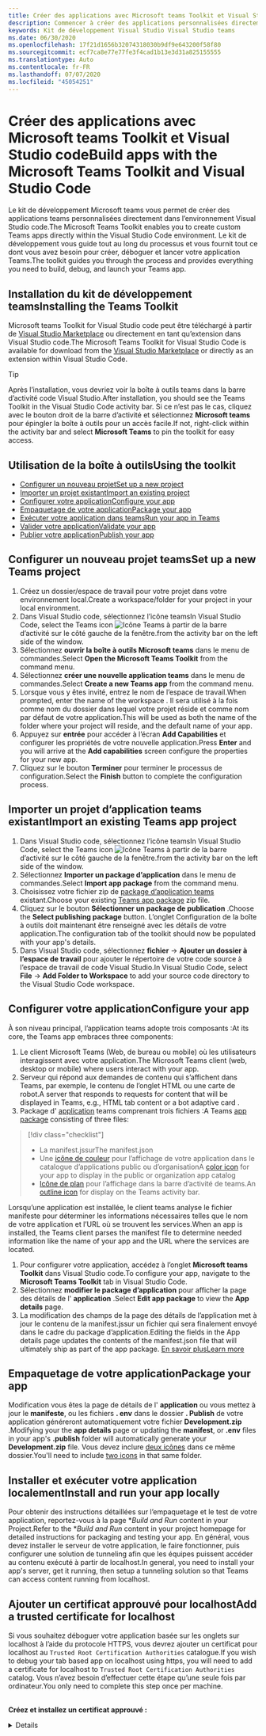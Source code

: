 ```yaml
---
title: Créer des applications avec Microsoft teams Toolkit et Visual Studio code
description: Commencer à créer des applications personnalisées directement dans Visual Studio code avec Microsoft teams Toolkit
keywords: Kit de développement Visual Studio Visual Studio teams
ms.date: 06/30/2020
ms.openlocfilehash: 17f21d1656b32074318030b9df9e643200f58f80
ms.sourcegitcommit: ecf7ca8e77e77fe3f4cad1b13e3d31a825155555
ms.translationtype: Auto
ms.contentlocale: fr-FR
ms.lasthandoff: 07/07/2020
ms.locfileid: "45054251"
---
```

# <a name="build-apps-with-the-microsoft-teams-toolkit-and-visual-studio-code"></a><span data-ttu-id="45763-104">Créer des applications avec Microsoft teams Toolkit et Visual Studio code</span><span class="sxs-lookup"><span data-stu-id="45763-104">Build apps with the Microsoft Teams Toolkit and Visual Studio Code</span></span>

<span data-ttu-id="45763-105">Le kit de développement Microsoft teams vous permet de créer des applications teams personnalisées directement dans l’environnement Visual Studio code.</span><span class="sxs-lookup"><span data-stu-id="45763-105">The Microsoft Teams Toolkit enables you to create custom Teams apps directly within the Visual Studio Code environment.</span></span> <span data-ttu-id="45763-106">Le kit de développement vous guide tout au long du processus et vous fournit tout ce dont vous avez besoin pour créer, déboguer et lancer votre application Teams.</span><span class="sxs-lookup"><span data-stu-id="45763-106">The toolkit guides you through the process and provides everything you need to build, debug, and launch your Teams app.</span></span>

## <a name="installing-the-teams-toolkit"></a><span data-ttu-id="45763-107">Installation du kit de développement teams</span><span class="sxs-lookup"><span data-stu-id="45763-107">Installing the Teams Toolkit</span></span>

<span data-ttu-id="45763-108">Microsoft teams Toolkit for Visual Studio code peut être téléchargé à partir de [Visual Studio Marketplace](https://aka.ms/teams-toolkit) ou directement en tant qu’extension dans Visual Studio code.</span><span class="sxs-lookup"><span data-stu-id="45763-108">The Microsoft Teams Toolkit for Visual Studio Code is available for download from the [Visual Studio Marketplace](https://aka.ms/teams-toolkit) or directly as an extension within Visual Studio Code.</span></span>

> [!TIP]
> <span data-ttu-id="45763-109">Après l’installation, vous devriez voir la boîte à outils teams dans la barre d’activité code Visual Studio.</span><span class="sxs-lookup"><span data-stu-id="45763-109">After installation, you should see the Teams Toolkit in the Visual Studio Code activity bar.</span></span> <span data-ttu-id="45763-110">Si ce n’est pas le cas, cliquez avec le bouton droit de la barre d’activité et sélectionnez **Microsoft teams** pour épingler la boîte à outils pour un accès facile.</span><span class="sxs-lookup"><span data-stu-id="45763-110">If not, right-click within the activity bar and select **Microsoft Teams** to pin the toolkit for easy access.</span></span>

## <a name="using-the-toolkit"></a><span data-ttu-id="45763-111">Utilisation de la boîte à outils</span><span class="sxs-lookup"><span data-stu-id="45763-111">Using the toolkit</span></span>

- [<span data-ttu-id="45763-112">Configurer un nouveau projet</span><span class="sxs-lookup"><span data-stu-id="45763-112">Set up a new project</span></span>](#set-up-a-new-teams-project)
- [<span data-ttu-id="45763-113">Importer un projet existant</span><span class="sxs-lookup"><span data-stu-id="45763-113">Import an existing project</span></span>](#import-an-existing-teams-app-project)
- [<span data-ttu-id="45763-114">Configurer votre application</span><span class="sxs-lookup"><span data-stu-id="45763-114">Configure your app</span></span>](#configure-your-app)
- [<span data-ttu-id="45763-115">Empaquetage de votre application</span><span class="sxs-lookup"><span data-stu-id="45763-115">Package your app</span></span>](#package-your-app)
- [<span data-ttu-id="45763-116">Exécuter votre application dans teams</span><span class="sxs-lookup"><span data-stu-id="45763-116">Run your app in Teams</span></span>](#run-your-app-in-teams)
- [<span data-ttu-id="45763-117">Valider votre application</span><span class="sxs-lookup"><span data-stu-id="45763-117">Validate your app</span></span>](#validate-your-app)
- [<span data-ttu-id="45763-118">Publier votre application</span><span class="sxs-lookup"><span data-stu-id="45763-118">Publish your app</span></span>](#publish-your-app-to-teams)

## <a name="set-up-a-new-teams-project"></a><span data-ttu-id="45763-119">Configurer un nouveau projet teams</span><span class="sxs-lookup"><span data-stu-id="45763-119">Set up a new Teams project</span></span>

1. <span data-ttu-id="45763-120">Créez un dossier/espace de travail pour votre projet dans votre environnement local.</span><span class="sxs-lookup"><span data-stu-id="45763-120">Create a workspace/folder for your project in your local environment.</span></span>
1. <span data-ttu-id="45763-121">Dans Visual Studio code, sélectionnez l’icône teams</span><span class="sxs-lookup"><span data-stu-id="45763-121">In Visual Studio Code, select the Teams icon</span></span> ![Icône Teams](../assets/icons/favicon-16x16.png) <span data-ttu-id="45763-123">à partir de la barre d’activité sur le côté gauche de la fenêtre.</span><span class="sxs-lookup"><span data-stu-id="45763-123">from the activity bar on the left side of the window.</span></span>
1. <span data-ttu-id="45763-124">Sélectionnez **ouvrir la boîte à outils Microsoft teams** dans le menu de commandes.</span><span class="sxs-lookup"><span data-stu-id="45763-124">Select **Open the Microsoft Teams Toolkit** from the command menu.</span></span>
1. <span data-ttu-id="45763-125">Sélectionnez **créer une nouvelle application teams** dans le menu de commandes.</span><span class="sxs-lookup"><span data-stu-id="45763-125">Select **Create a new Teams app** from the command menu.</span></span>
1. <span data-ttu-id="45763-126">Lorsque vous y êtes invité, entrez le nom de l’espace de travail.</span><span class="sxs-lookup"><span data-stu-id="45763-126">When prompted, enter the name of the workspace .</span></span> <span data-ttu-id="45763-127">Il sera utilisé à la fois comme nom du dossier dans lequel votre projet réside et comme nom par défaut de votre application.</span><span class="sxs-lookup"><span data-stu-id="45763-127">This will be used as both the name of the folder where your project will reside, and the default name of your app.</span></span>
1. <span data-ttu-id="45763-128">Appuyez sur **entrée** pour accéder à l’écran **Add Capabilities** et configurer les propriétés de votre nouvelle application.</span><span class="sxs-lookup"><span data-stu-id="45763-128">Press **Enter** and you will arrive at the **Add capabilities** screen configure the properties for your new app.</span></span>
1. <span data-ttu-id="45763-129">Cliquez sur le bouton **Terminer** pour terminer le processus de configuration.</span><span class="sxs-lookup"><span data-stu-id="45763-129">Select the **Finish** button to complete the configuration process.</span></span>

## <a name="import-an-existing-teams-app-project"></a><span data-ttu-id="45763-130">Importer un projet d’application teams existant</span><span class="sxs-lookup"><span data-stu-id="45763-130">Import an existing Teams app project</span></span>

1. <span data-ttu-id="45763-131">Dans Visual Studio code, sélectionnez l’icône teams</span><span class="sxs-lookup"><span data-stu-id="45763-131">In Visual Studio Code, select the Teams icon</span></span> ![Icône Teams](../assets/icons/favicon-16x16.png) <span data-ttu-id="45763-133">à partir de la barre d’activité sur le côté gauche de la fenêtre.</span><span class="sxs-lookup"><span data-stu-id="45763-133">from the activity bar on the left side of the window.</span></span>
1. <span data-ttu-id="45763-134">Sélectionnez **Importer un package d’application** dans le menu de commandes.</span><span class="sxs-lookup"><span data-stu-id="45763-134">Select **Import app package** from the command menu.</span></span>
1. <span data-ttu-id="45763-135">Choisissez votre fichier zip de [package d’application teams](../concepts/build-and-test/apps-package.md) existant.</span><span class="sxs-lookup"><span data-stu-id="45763-135">Choose your existing [Teams app package](../concepts/build-and-test/apps-package.md) zip file.</span></span>
1. <span data-ttu-id="45763-136">Cliquez sur le bouton **Sélectionner un package de publication** .</span><span class="sxs-lookup"><span data-stu-id="45763-136">Choose the **Select publishing package** button.</span></span> <span data-ttu-id="45763-137">L’onglet Configuration de la boîte à outils doit maintenant être renseigné avec les détails de votre application.</span><span class="sxs-lookup"><span data-stu-id="45763-137">The configuration tab of the toolkit should now be populated with your app's details.</span></span>
1. <span data-ttu-id="45763-138">Dans Visual Studio code, sélectionnez **fichier**  ->  **Ajouter un dossier à l’espace de travail** pour ajouter le répertoire de votre code source à l’espace de travail de code Visual Studio.</span><span class="sxs-lookup"><span data-stu-id="45763-138">In Visual Studio Code, select **File** -> **Add Folder to Workspace** to add your source code directory to the Visual Studio Code workspace.</span></span>

## <a name="configure-your-app"></a><span data-ttu-id="45763-139">Configurer votre application</span><span class="sxs-lookup"><span data-stu-id="45763-139">Configure your app</span></span>

<span data-ttu-id="45763-140">À son niveau principal, l’application teams adopte trois composants :</span><span class="sxs-lookup"><span data-stu-id="45763-140">At its core, the Teams app embraces three components:</span></span>

  1. <span data-ttu-id="45763-141">Le client Microsoft Teams (Web, de bureau ou mobile) où les utilisateurs interagissent avec votre application.</span><span class="sxs-lookup"><span data-stu-id="45763-141">The Microsoft Teams client (web, desktop or mobile) where users interact with your app.</span></span>
  1. <span data-ttu-id="45763-142">Serveur qui répond aux demandes de contenu qui s’affichent dans Teams, par exemple, le contenu de l’onglet HTML ou une carte de robot.</span><span class="sxs-lookup"><span data-stu-id="45763-142">A server that responds to requests for content that will be displayed in Teams, e.g., HTML tab content or a bot adaptive card .</span></span>
  1. <span data-ttu-id="45763-143">Package d' [application](/concepts/build-and-test/apps-package.md) teams comprenant trois fichiers :</span><span class="sxs-lookup"><span data-stu-id="45763-143">A Teams [app package](/concepts/build-and-test/apps-package.md) consisting of three files:</span></span>

  > [!div class="checklist"]
  >
  > - <span data-ttu-id="45763-144">La manifest.jssur</span><span class="sxs-lookup"><span data-stu-id="45763-144">The manifest.json</span></span> 
  > - <span data-ttu-id="45763-145">Une [icône de couleur](../resources/schema/manifest-schema.md#icons) pour l’affichage de votre application dans le catalogue d’applications public ou d’organisation</span><span class="sxs-lookup"><span data-stu-id="45763-145">A [color icon](../resources/schema/manifest-schema.md#icons) for your app to display in the public or organization app catalog</span></span>
 > - <span data-ttu-id="45763-146">[Icône de plan](../resources/schema/manifest-schema.md#icons) pour l’affichage dans la barre d’activité de teams.</span><span class="sxs-lookup"><span data-stu-id="45763-146">An [outline icon](../resources/schema/manifest-schema.md#icons) for display on the Teams activity bar.</span></span>

<span data-ttu-id="45763-147">Lorsqu’une application est installée, le client teams analyse le fichier manifeste pour déterminer les informations nécessaires telles que le nom de votre application et l’URL où se trouvent les services.</span><span class="sxs-lookup"><span data-stu-id="45763-147">When an app is installed, the Teams client parses the manifest file to determine needed information like the name of your app and the URL where the services are located.</span></span>

1. <span data-ttu-id="45763-148">Pour configurer votre application, accédez à l’onglet **Microsoft teams Toolkit** dans Visual Studio code.</span><span class="sxs-lookup"><span data-stu-id="45763-148">To configure your app, navigate to the **Microsoft Teams Toolkit** tab in Visual Studio Code.</span></span>
1. <span data-ttu-id="45763-149">Sélectionnez **modifier le package d’application** pour afficher la page des détails de l' **application** .</span><span class="sxs-lookup"><span data-stu-id="45763-149">Select **Edit app package** to view the **App details** page.</span></span>
1. <span data-ttu-id="45763-150">La modification des champs de la page des détails de l’application met à jour le contenu de la manifest.jssur un fichier qui sera finalement envoyé dans le cadre du package d’application.</span><span class="sxs-lookup"><span data-stu-id="45763-150">Editing the fields in the App details page updates the contents of the manifest.json file that will ultimately ship as part of the app package.</span></span> [<span data-ttu-id="45763-151">En savoir plus</span><span class="sxs-lookup"><span data-stu-id="45763-151">Learn more</span></span>](https://aka.ms/teams-toolkit-manifest)

## <a name="package-your-app"></a><span data-ttu-id="45763-152">Empaquetage de votre application</span><span class="sxs-lookup"><span data-stu-id="45763-152">Package your app</span></span>

<span data-ttu-id="45763-153">Modification vous êtes la page de détails de l' **application** ou vous mettez à jour le **manifeste**, ou les fichiers **. env** dans le dossier **. Publish** de votre application généreront automatiquement votre fichier **Development.zip** .</span><span class="sxs-lookup"><span data-stu-id="45763-153">Modifying your the **app details** page or updating the **manifest**, or **.env** files in your app's  **.publish** folder will automatically generate your **Development.zip** file.</span></span> <span data-ttu-id="45763-154">Vous devez inclure [deux icônes](../concepts/build-and-test/apps-package.md#icons) dans ce même dossier.</span><span class="sxs-lookup"><span data-stu-id="45763-154">You'll need to include [two icons](../concepts/build-and-test/apps-package.md#icons) in that same folder.</span></span>

## <a name="install-and-run-your-app-locally"></a><span data-ttu-id="45763-155">Installer et exécuter votre application localement</span><span class="sxs-lookup"><span data-stu-id="45763-155">Install and run your app locally</span></span>

<span data-ttu-id="45763-156">Pour obtenir des instructions détaillées sur l’empaquetage et le test de votre application, reportez-vous à la page \**Build and Run* content in your Project.</span><span class="sxs-lookup"><span data-stu-id="45763-156">Refer to the \**Build and Run* content in your project homepage for detailed instructions for packaging and testing your app.</span></span> <span data-ttu-id="45763-157">En général, vous devez installer le serveur de votre application, le faire fonctionner, puis configurer une solution de tunneling afin que les équipes puissent accéder au contenu exécuté à partir de localhost.</span><span class="sxs-lookup"><span data-stu-id="45763-157">In general, you need to install your app's server, get it running, then setup a tunneling solution so that Teams can access content running from localhost.</span></span>

## <a name="add-a-trusted-certificate-for-localhost"></a><span data-ttu-id="45763-158">Ajouter un certificat approuvé pour localhost</span><span class="sxs-lookup"><span data-stu-id="45763-158">Add a trusted certificate for localhost</span></span>

<span data-ttu-id="45763-159">Si vous souhaitez déboguer votre application basée sur les onglets sur localhost à l’aide du protocole HTTPS, vous devrez ajouter un certificat pour localhost au `Trusted Root Certification Authorities` catalogue.</span><span class="sxs-lookup"><span data-stu-id="45763-159">If you wish to debug your tab based app on localhost using https, you will need to add a certificate for localhost to `Trusted Root Certification Authorities` catalog.</span></span> <span data-ttu-id="45763-160">Vous n’avez besoin d’effectuer cette étape qu’une seule fois par ordinateur.</span><span class="sxs-lookup"><span data-stu-id="45763-160">You only need to complete this step once per machine.</span></span></br></br>

<span data-ttu-id="45763-161">**Créez et installez un certificat approuvé :**
<details>
  </span><span class="sxs-lookup"><span data-stu-id="45763-161">**Create and install a trusted certificate:**
<details>
  </span></span><summary><span data-ttu-id="45763-162">Développer ici</span><span class="sxs-lookup"><span data-stu-id="45763-162">Expand here</span></span></summary>

* <span data-ttu-id="45763-163">Création et exécution de votre application</span><span class="sxs-lookup"><span data-stu-id="45763-163">Build and run your app</span></span>
  * <span data-ttu-id="45763-164">Suivez le instuctions dans la section **Build and Run** de votre projet Lisez-moi afin qu’il soit pris en charge par https://localhost:3000/tab . En règle générale, cette opération implique l’exécution de `npm install` Then`npm start`</span><span class="sxs-lookup"><span data-stu-id="45763-164">Follow the instuctions in the **Build and Run** section of your project Readme so that it's being served from https://localhost:3000/tab. Generally, this will involve executing `npm install` then `npm start`</span></span>
  * <span data-ttu-id="45763-165">Accéder à https://localhost:3000/tab partir de Google Chrome</span><span class="sxs-lookup"><span data-stu-id="45763-165">Navigate to https://localhost:3000/tab from Google Chrome</span></span>

* <span data-ttu-id="45763-166">Acquérir le certificat SSL :</span><span class="sxs-lookup"><span data-stu-id="45763-166">Acquire the SSL certificate:</span></span>
  * <span data-ttu-id="45763-167">Ouvrez la fenêtre outils de développement chrome ( `ctrl + shift + i`  /  `cmd + option + i` ).</span><span class="sxs-lookup"><span data-stu-id="45763-167">Open the Chrome Developer Tools window (`ctrl + shift + i` / `cmd + option + i`).</span></span>
  * <span data-ttu-id="45763-168">Cliquez sur l' `Security` onglet</span><span class="sxs-lookup"><span data-stu-id="45763-168">Click on the `Security` tab</span></span>
  * <span data-ttu-id="45763-169">Cliquez sur activé `View certificate` et vous avez la possibilité de télécharger le certificat, soit en le faisant glisser sur votre bureau dans OS X, soit en cliquant sur l' `Details` onglet dans Windows et en cliquant sur`Copy to File…`</span><span class="sxs-lookup"><span data-stu-id="45763-169">Click on `View certificate` and you’ll have the option to download the certificate — either by dragging it to your desktop in OS X, or by clicking on the `Details` tab in Windows and clicking `Copy to File…`</span></span>
  * <span data-ttu-id="45763-170">Nommez le fichier <*tout*>. cer et enregistrez-le dans un dossier qui ne requiert pas le consentement de l’administrateur pour effectuer une action d’écriture.</span><span class="sxs-lookup"><span data-stu-id="45763-170">Name the file <*anything*>.cer and save it to a folder that doesn't require admin consent to perform a write action.</span></span>
  
* <span data-ttu-id="45763-171">Installer le certificat sur **Windows**</span><span class="sxs-lookup"><span data-stu-id="45763-171">Install the certificate on **Windows**</span></span>
  * <span data-ttu-id="45763-172">Sélectionnez l' `DER encoded binary X.509 (.CER)` option (la première) et enregistrez-la.</span><span class="sxs-lookup"><span data-stu-id="45763-172">Choose the `DER encoded binary X.509 (.CER)` option (the first one) and save it.</span></span>
  * <span data-ttu-id="45763-173">Double-cliquez sur le certificat et installez-le.</span><span class="sxs-lookup"><span data-stu-id="45763-173">Double click on the certificate and install it.</span></span>
  * <span data-ttu-id="45763-174">Opte`Local Machine`</span><span class="sxs-lookup"><span data-stu-id="45763-174">Choose `Local Machine`</span></span>
  * <span data-ttu-id="45763-175">Choisir`Place all certificates in the following store`</span><span class="sxs-lookup"><span data-stu-id="45763-175">Select `Place all certificates in the following store`</span></span>
  * <span data-ttu-id="45763-176">Opte`Trusted Root Certification Authorities`</span><span class="sxs-lookup"><span data-stu-id="45763-176">Choose `Trusted Root Certification Authorities`</span></span>
  * <span data-ttu-id="45763-177">Confirmer votre installation</span><span class="sxs-lookup"><span data-stu-id="45763-177">Confirm your installation</span></span>
  
* <span data-ttu-id="45763-178">Installer le certificat **Mac OS X**</span><span class="sxs-lookup"><span data-stu-id="45763-178">Install the certificate **Mac OS X**</span></span>
  * <span data-ttu-id="45763-179">Sur OS X, ouvrez l’utilitaire Trousseau d’accès, puis sélectionnez `System` -le dans le menu de gauche.</span><span class="sxs-lookup"><span data-stu-id="45763-179">On OS X, open the Keychain Access utility and select `System` from the menu on the left.</span></span> <span data-ttu-id="45763-180">Cliquez sur l’icône de verrou pour activer les modifications.</span><span class="sxs-lookup"><span data-stu-id="45763-180">Click the lock icon to enable changes.</span></span>
  * <span data-ttu-id="45763-181">Cliquez sur le bouton plus situé en bas pour ajouter un nouveau certificat, puis sélectionnez le `localhost.cer` fichier que vous avez déplacé vers le bureau.</span><span class="sxs-lookup"><span data-stu-id="45763-181">Click the plus button near the bottom to add a new certificate, and select the `localhost.cer` file you dragged to the desktop.</span></span> <span data-ttu-id="45763-182">Cliquez `Always Trust` dans la boîte de dialogue qui s’affiche.</span><span class="sxs-lookup"><span data-stu-id="45763-182">Click `Always Trust` in the dialog that appears.</span></span>
  * <span data-ttu-id="45763-183">Après avoir ajouté le certificat au trousseau système, double-cliquez sur le certificat, puis développez la `Trust` section des détails du certificat.</span><span class="sxs-lookup"><span data-stu-id="45763-183">After adding the certificate to the system keychain, double-click the certificate and expand the `Trust` section of the certificate details.</span></span> <span data-ttu-id="45763-184">Sélectionnez `Always Trust` pour chaque option.</span><span class="sxs-lookup"><span data-stu-id="45763-184">Select `Always Trust` for every option.</span></span>

> [!IMPORTANT]
> <span data-ttu-id="45763-185">Si vous recevez un avertissement de certificat de sécurité, accédez à https://localhost:3000/tab . Si le site n’est toujours pas approuvé, redémarrez votre ordinateur et localhost doit être accepté comme approuvé.</span><span class="sxs-lookup"><span data-stu-id="45763-185">If you receive a security certificate warning, navigate to https://localhost:3000/tab. If the site is still not trusted, reboot your machine and localhost should be accepted as trusted.</span></span>
</details>

## <a name="run-your-app-in-teams"></a><span data-ttu-id="45763-186">Exécuter votre application dans teams</span><span class="sxs-lookup"><span data-stu-id="45763-186">Run your app in Teams</span></span>
- <span data-ttu-id="45763-187">Conditions préalables :</span><span class="sxs-lookup"><span data-stu-id="45763-187">Prerequisites:</span></span>
  - [<span data-ttu-id="45763-188">Activer le mode Aperçu pour les développeurs teams</span><span class="sxs-lookup"><span data-stu-id="45763-188">Enable Teams developer preview mode</span></span>](https://aka.ms/teams-toolkit-enable-devpreview)

1. <span data-ttu-id="45763-189">Accédez à la barre d’activité sur le côté gauche de la fenêtre de code Visual Studio.</span><span class="sxs-lookup"><span data-stu-id="45763-189">Navigate to the activity bar on the left side of the Visual Studio Code window.</span></span>
1. <span data-ttu-id="45763-190">Sélectionnez l’icône **exécuter** pour afficher l’affichage **exécuter et déboguer** .</span><span class="sxs-lookup"><span data-stu-id="45763-190">Select the **Run** icon to display the **Run and Debug** view.</span></span>
1. <span data-ttu-id="45763-191">Vous pouvez également utiliser le raccourci clavier `Ctrl+Shift+D` .</span><span class="sxs-lookup"><span data-stu-id="45763-191">You can also use the keyboard shortcut `Ctrl+Shift+D`.</span></span>

## <a name="validate-your-app"></a><span data-ttu-id="45763-192">Valider votre application</span><span class="sxs-lookup"><span data-stu-id="45763-192">Validate your app</span></span>

<span data-ttu-id="45763-193">La page **Validate** vous permet de vérifier votre package d’application avant d’envoyer votre application à AppSource.</span><span class="sxs-lookup"><span data-stu-id="45763-193">The **Validate** page allows you to check your app package before submitting your app to AppSource.</span></span> <span data-ttu-id="45763-194">Téléchargez simplement le package de manifeste et l’outil de validation vérifiera votre application par rapport à tous les cas de test liés au manifeste.</span><span class="sxs-lookup"><span data-stu-id="45763-194">Simply upload the manifest package and the validation tool will check your app against all manifest related test cases.</span></span> <span data-ttu-id="45763-195">Pour chaque test ayant échoué, la description fournit un lien vers la documentation pour vous aider à résoudre l’erreur.</span><span class="sxs-lookup"><span data-stu-id="45763-195">For each failed tests, the description provides a documentation link to help you fix the error.</span></span> <span data-ttu-id="45763-196">Pour les tests difficiles à automatiser, la liste de **vérification préliminaire** décrit les 7 des cas de test ayant échoué les plus fréquents, ainsi que le lien vers une liste de contrôle d’envoi complète.</span><span class="sxs-lookup"><span data-stu-id="45763-196">For the tests that are hard to automate, the **Preliminary checklist** details 7 of the most common failed test cases as well as link to a complete submission checklist.</span></span>

## <a name="publish-your-app-to-teams"></a><span data-ttu-id="45763-197">Publier votre application dans teams</span><span class="sxs-lookup"><span data-stu-id="45763-197">Publish your app to Teams</span></span>

<span data-ttu-id="45763-198">Sur la page d’accueil de votre projet, vous pouvez charger votre application dans une équipe, envoyer votre application à votre magasin d’applications personnalisé d’entreprise pour les utilisateurs de votre organisation ou soumettre votre application à la source de l’application pour tous les utilisateurs de teams.</span><span class="sxs-lookup"><span data-stu-id="45763-198">On your project home page, you can upload your app to a team, submit your app to your company custom app store for users in your organization, or submit your app to App Source for all Teams users.</span></span> <span data-ttu-id="45763-199">Votre administrateur informatique examinera ces envois.</span><span class="sxs-lookup"><span data-stu-id="45763-199">Your IT admin will review these submissions.</span></span> <span data-ttu-id="45763-200">Vous pouvez revenir à la page *publier* pour vérifier l’état de votre envoi et savoir si votre application a été approuvée ou rejetée par votre administrateur informatique. Il s’agit également de l’endroit où vous allez envoyer des mises à jour à votre application ou d’annuler les envois actuellement actifs.</span><span class="sxs-lookup"><span data-stu-id="45763-200">You can return to the *Publish* page to check on your submission status and learn if your app was approved or rejected by your IT admin. This is also where you'll come to submit updates to your app or cancel any currently active submissions.</span></span>

> [!div class="nextstepaction"]
> [<span data-ttu-id="45763-201">Étape suivante : maintenance et prise en charge de votre application publiée</span><span class="sxs-lookup"><span data-stu-id="45763-201">Next step: Maintaining and supporting your published app</span></span>](../concepts/deploy-and-publish/appsource/post-publish/overview.md)
